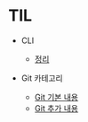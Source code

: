 # TIL

* CLI
    - [정리](CLI정리.md)
    
* Git 카테고리
    - [Git 기본 내용](./Git/git정리.md)
    - [Git 추가 내용](./Git/git추가정리.md)